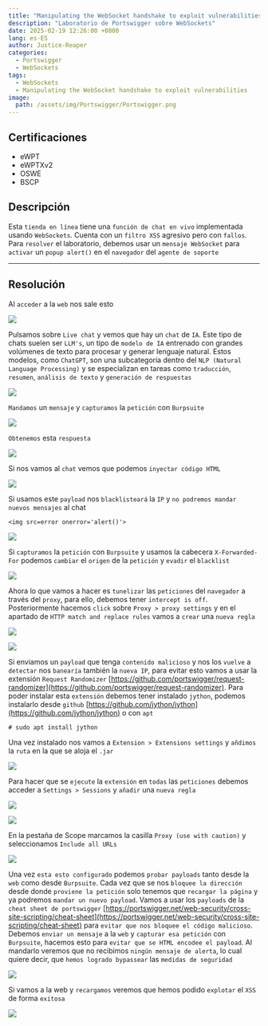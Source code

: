 ```yaml
---
title: "Manipulating the WebSocket handshake to exploit vulnerabilities"
description: "Laboratorio de Portswigger sobre WebSockets"
date: 2025-02-19 12:26:00 +0800
lang: es-ES
author: Justice-Reaper
categories:
  - Portswigger
  - WebSockets
tags:
  - WebSockets
  - Manipulating the WebSocket handshake to exploit vulnerabilities
image:
  path: /assets/img/Portswigger/Portswigger.png
---
```


## Certificaciones

- eWPT
- eWPTXv2
- OSWE
- BSCP
  
## Descripción

Esta `tienda en línea` tiene una `función de chat en vivo` implementada usando `WebSockets`. Cuenta con un `filtro XSS` agresivo pero con `fallos`. Para `resolver` el laboratorio, debemos usar un `mensaje WebSocket` para `activar` un `popup alert()` en el `navegador` del `agente de soporte`

---

## Resolución

Al `acceder` a la `web` nos sale esto

![](/assets/img/WebSockets-Lab-3/image_1.png)

Pulsamos sobre `Live chat` y vemos que hay un `chat` de `IA`. Este tipo de chats suelen ser `LLM's`, un tipo de `modelo de IA` entrenado con grandes volúmenes de texto para procesar y generar lenguaje natural. Estos modelos, como `ChatGPT`, son una subcategoría dentro del `NLP (Natural Language Processing)` y se especializan en tareas como `traducción`, `resumen`, `análisis de texto` y `generación de respuestas`

![](/assets/img/WebSockets-Lab-3/image_2.png)

`Mandamos` un `mensaje` y `capturamos` la `petición` con `Burpsuite`

![](/assets/img/WebSockets-Lab-3/image_3.png)

`Obtenemos` esta `respuesta`

![](/assets/img/WebSockets-Lab-3/image_4.png)

Si nos vamos al `chat` vemos que podemos `inyectar código HTML`

![](/assets/img/WebSockets-Lab-3/image_5.png)

Si usamos este `payload` nos `blacklisteará` la `IP` y `no podremos mandar nuevos mensajes` al chat

```
<img src=error onerror='alert()'>
```

![](/assets/img/WebSockets-Lab-3/image_6.png)

Si `capturamos` la `petición` con `Burpsuite` y usamos la cabecera `X-Forwarded-For` podemos `cambiar` el `origen` de la `petición` y `evadir` el `blacklist`

![](/assets/img/WebSockets-Lab-3/image_7.png)

Ahora lo que vamos a hacer es `tunelizar` las `peticiones` del `navegador` a través del `proxy`, para ello, debemos tener `intercept is off`. Posteriormente hacemos `click` sobre `Proxy > proxy settings` y en el apartado de `HTTP match and replace rules` vamos a `crear` una `nueva regla`

![](/assets/img/WebSockets-Lab-3/image_8.png)

![](/assets/img/WebSockets-Lab-3/image_9.png)

Si enviamos un `payload` que tenga `contenido malicioso` y nos los `vuelve` a `detectar` nos `banearía` también la `nueva IP`, para evitar esto vamos a usar la extensión `Request Randomizer` [https://github.com/portswigger/request-randomizer](https://github.com/portswigger/request-randomizer). Para poder instalar esta `extensión` debemos tener instalado `jython`, podemos instalarlo desde `github` [https://github.com/jython/jython](https://github.com/jython/jython) o con `apt`

```
# sudo apt install jython
```

Una vez instalado nos vamos a `Extension > Extensions settings` y `añdimos` la `ruta` en la que se aloja el `.jar`

![](/assets/img/WebSockets-Lab-3/image_10.png)

Para hacer que se `ejecute` la `extensión` en `todas` las `peticiones` debemos acceder a `Settings > Sessions` y `añadir` una `nueva regla`

![](/assets/img/WebSockets-Lab-3/image_11.png)

![](/assets/img/WebSockets-Lab-3/image_12.png)

En la pestaña de Scope marcamos la casilla `Proxy (use with caution)` y seleccionamos `Include all URLs`

![](/assets/img/WebSockets-Lab-3/image_13.png)

Una vez `esta esto configurado` podemos `probar payloads` tanto desde la `web` como desde `Burpsuite`. Cada vez que se nos `bloquee la dirección` desde donde `proviene la petición` solo tenemos que `recargar la página` y ya podremos `mandar un nuevo payload`. Vamos a usar los `payloads` de la `cheat sheet de portswigger` [https://portswigger.net/web-security/cross-site-scripting/cheat-sheet](https://portswigger.net/web-security/cross-site-scripting/cheat-sheet) para `evitar que nos bloquee el código malicioso`. Debemos `enviar un mensaje` a la `web` y `capturar esa petición` con `Burpsuite`, hacemos esto para `evitar que se HTML encodee el payload`. Al mandarlo veremos que no recibimos `ningún mensaje de alerta`, lo cual quiere decir, que `hemos logrado bypassear` las `medidas de seguridad`

![](/assets/img/WebSockets-Lab-3/image_14.png)

Si vamos a la web y `recargamos` veremos que hemos podido `explotar` el `XSS` de forma `exitosa`

![](/assets/img/WebSockets-Lab-3/image_15.png)
